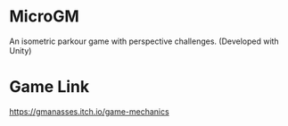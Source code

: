 # MicroGM
An isometric parkour game with perspective challenges. (Developed with Unity)

# Game Link
https://gmanasses.itch.io/game-mechanics
